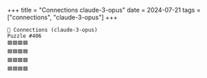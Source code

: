 +++
title = "Connections claude-3-opus"
date = 2024-07-21
tags = ["connections", "claude-3-opus"]
+++

```text
🤖 Connections (claude-3-opus) 
Puzzle #406
🟩🟩🟪🟩
🟦🟦🟪🟦
🟩🟩🟪🟩
🟦🟦🟦🟩
```
